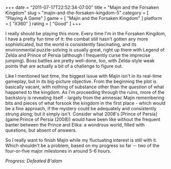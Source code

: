 +++
date = "2011-07-17T22:52:34-07:00"
title = "Majin and the Forsaken Kingdom"
slug = "majin-and-the-forsaken-kingdom-5"
category = [ "Playing A Game" ]
game = [ "Majin and the Forsaken Kingdom" ]
platform = [ "X360" ]
rating = [ "Good" ]
+++

I really should be playing this more.  Every time I'm in the Forsaken Kingdom, I have a pretty fun time of it: the combat still hasn't gotten any more sophisticated, but the world is consistently fascinating, and its environmental puzzle-solving is usually great, right up there with Legend of Zelda and Prince of Persia (although I frequently curse the imprecise jumping).  Boss battles are pretty well-done, too, with Zelda-style weak points that are actually a bit of a challenge to figure out.

Like I mentioned last time, the biggest issue with Majin isn't in its real-time gameplay, but in its big-picture objective.  From the beginning the plot is basically vacant, with nothing of substance other than the <i>question</i> of what happened to the kingdom.  As I'm proceeding through the ruins, more of the backstory is revealing itself - largely from the amnesiac Majin remembering bits and pieces of what forsook the kingdom in the first place - which would be a fine approach, if the mystery could be adequately and consistently strung along; but it simply isn't.  Consider what 2008's [Prince of Persia](game:Prince of Persia (2008)) would have been like without the frequent banter between the Prince and Elika: a wondrous world, filled with questions, but absent of answers.

So I really want to finish Majin while my fluctuating interest is still with it.  Which shouldn't be a problem, based on my progress so far -- two of the four-or-five major milestones in around 5-6 hours.

<i>Progress: Defeated B'alam</i>